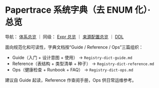 # Papertrace 系统字典（去 ENUM 化）· 总览
导航： [体系总览](../README.md) ｜ 同级： [Expr 总览](../expr/Registry-expr-schema-design.md) ｜ [来源配置总览](../prov-config/Registry-prov-config-schema-design.md) ｜ [DDL](../patra-registry.sql)

面向规范化和可读性，字典文档按“Guide / Reference / Ops”三篇组织：

- Guide（入门 + 设计意图 + 使用） → `Registry-dict-guide.md`
- Reference（表结构 + 类型清单 + 种子） → `Registry-dict-reference.md`
- Ops（健康检查 + Runbook + FAQ） → `Registry-dict-ops.md`

建议自 Guide 起读，Reference 作查阅手册，Ops 供日常运维参考。
